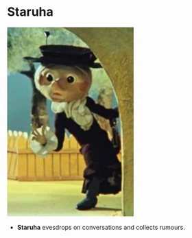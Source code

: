 # Staruha 

![image-20210214181541347](./resources/shapoklyak.png)

- **Staruha** evesdrops on conversations and collects rumours.